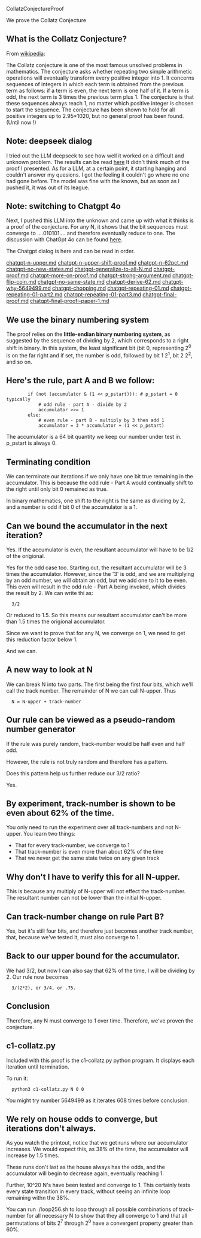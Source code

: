 CollatzConjectureProof

We prove the Collatz Conjecture

## What is the Collatz Conjecture?

From [wikipedia](https://en.wikipedia.org/wiki/Collatz_conjecture):

The Collatz conjecture is one of the most famous unsolved problems in mathematics. The conjecture asks whether repeating two simple arithmetic operations will eventually transform every positive integer into 1. It concerns sequences of integers in which each term is obtained from the previous term as follows: if a term is even, the next term is one half of it. If a term is odd, the next term is 3 times the previous term plus 1. The conjecture is that these sequences always reach 1, no matter which positive integer is chosen to start the sequence. The conjecture has been shown to hold for all positive integers up to 2.95×1020, but no general proof has been found. (Until now !)

## Note: deepseek dialog

I tried out the LLM deepseek to see how well it worked on a difficult and unknown problem. The results can be read [here](https://github.com/cpsource/CollatzConjectureProof/blob/main/collatz-deepseek-flow.md)
It didn't think much of the proof I presented. As for a LLM, at a certain point, it starting hanging and couldn't answer my quesions. I got the feeling it couldn't go where no one had gone before. The model was fine with the known, but as soon as I pushed it, it was out of its league.

## Note: switching to Chatgpt 4o

Next, I pushed this LLM into the unknown and came up with what it thinks is a proof of the conjecture. For any N, it shows that
the bit sequences must converge to ....010101.... and therefore eventually reduce to one. The discussion with ChatGpt 4o can be found [here]().

The Chatgpt dialog is here and can be read in order.

[chatgpt-n-upper.md](https://github.com/cpsource/CollatzConjectureProof/blob/main/chatgpt-n-upper.md)
[chatgpt-n-upper-shift-proof.md](https://github.com/cpsource/CollatzConjectureProof/blob/main/chatgpt-n-upper-shift-proof.md)
[chatgpt-n-62pct.md](https://github.com/cpsource/CollatzConjectureProof/blob/main/chatgpt-n-62pct.md)
[chatgpt-no-new-states.md](https://github.com/cpsource/CollatzConjectureProof/blob/main/chatgpt-no-new-states.md)
[chatgpt-generalize-to-all-N.md](https://github.com/cpsource/CollatzConjectureProof/blob/main/chatgpt-generalize-to-all-N.md)
[chatgpt-proof.md](https://github.com/cpsource/CollatzConjectureProof/blob/main/chatgpt-proof.md)
[chatgpt-more-on-proof.md](https://github.com/cpsource/CollatzConjectureProof/blob/main/chatgpt-more-on-proof.md)
[chatgpt-strong-argument.md](https://github.com/cpsource/CollatzConjectureProof/blob/main/chatgpt-strong-argument.md)
[chatgpt-flip-coin.md](https://github.com/cpsource/CollatzConjectureProof/blob/main/chatgpt-flip-coin.md)
[chatgpt-no-same-state.md](https://github.com/cpsource/CollatzConjectureProof/blob/main/chatgpt-no-same-state.md)
[chatgpt-derive-62.md](https://github.com/cpsource/CollatzConjectureProof/blob/main/chatgpt-derive-62.md)
[chatgpt-why-5649499.md](https://github.com/cpsource/CollatzConjectureProof/blob/main/chatgpt-why-5649499.md)
[chatgpt-chopping.md](https://github.com/cpsource/CollatzConjectureProof/blob/main/chatgpt-chopping.md)
[chatgpt-repeating-01.md](https://github.com/cpsource/CollatzConjectureProof/blob/main/chatgpt-repeating-01.md)
[chatgpt-repeating-01-part2.md](https://github.com/cpsource/CollatzConjectureProof/blob/main/chatgpt-repeating-01-part2.md)
[chatgpt-repeating-01-part3.md](https://github.com/cpsource/CollatzConjectureProof/blob/main/chatgpt-repeating-01-part3.md)
[chatgpt-final-proof.md](https://github.com/cpsource/CollatzConjectureProof/blob/main/chatgpt-final-proof.md)
[chatgpt-final-proofi-paper-1.md](https://github.com/cpsource/CollatzConjectureProof/blob/main/chatgpt-final-proofi-paper-1.md)

## We use the binary numbering system

The proof relies on the **little-endian binary numbering system**, as suggested by the sequence of dividing by 2, which corresponds to a right shift in binary. In this system, the least significant bit (bit 0, representing 2<sup>0</sup> is on the far right and if set, the number is odd, followed by bit 1 2<sup>1</sup>, bit 2 2<sup>2</sup>, and so on.

## Here's the rule, part A and B we follow:

```
        if (not (accumulator & (1 << p_pstart))): # p_pstart = 0 typically
            # odd rule - part A - divide by 2
            accumulator >>= 1
        else:
            # even rule - part B - multiply by 3 then add 1
            accumulator = 3 * accumulator + (1 << p_pstart)

```

The accumulator is a 64 bit quantity we keep our number under test in.
<br>
p_pstart is always 0.

## Terminating condition

We can terminate our iterations if we only have one bit true remaining in
the accumulator. This is because the odd rule - Part A would continually
shift to the right until only bit 0 remained as true.

In binary mathematics, one shift to the right is the same as dividing by 2, and
a number is odd if bit 0 of the accumulator is a 1.

## Can we bound the accumulator in the next iteration?

Yes. If the accumulator is even, the resultant accumulator will have to
be 1/2 of the origional.

Yes for the odd case too. Starting out, the resultant accumulator will be 3
times the accumulator. However, since the '3' is odd, and we are multiplying
by an odd number, we will obtain an odd, but we add one to it to be even. This even
will result in the odd rule - Part A being invoked, which divides the result
by 2. We can write thi as:

```
  3/2
```
Or reduced to 1.5. So this means our resultant accumulator can't be more
than 1.5 times the origional accumulator.

Since we want to prove that for any N, we converge on 1, we need to get
this reduction factor below 1.

And we can.

## A new way to look at N

We can break N into two parts. The first being the first four bits, which we'll call
the track number. The remainder of N we can call N-upper. Thus

```
  N = N-upper + track-number
```

## Our rule can be viewed as a pseudo-random number generator

If the rule was purely random, track-number would be half even and half odd.

However, the rule is not truly random and therefore has a pattern.

Does this pattern help us further reduce our 3/2 ratio?

Yes.

## By experiment, track-number is shown to be even about 62% of the time.

You only need to run the experiment over all track-numbers and not N-upper.
You learn two things:
* That for every track-number, we converge to 1
* That track-number is even more than about 62% of the time
* That we never get the same state twice on any given track

## Why don't I have to verify this for all N-upper.

This is because any multiply of N-upper will not effect the track-number. The
resultant number can not be lower than the initial N-upper.

## Can track-number change on rule Part B?

Yes, but it's still four bits, and therefore just becomes another track
number, that, because we've tested it, must also converge to 1.

## Back to our upper bound for the accumulator.

We had 3/2, but now I can also say that 62% of the time, I will be dividing by
2. Our rule now becomes

```
  3/(2*2), or 3/4, or .75.
```

## Conclusion

Therefore, any N must converge to 1 over time. Therefore, we've proven the conjecture.

## c1-collatz.py

Included with this proof is the c1-collatz.py python program. It displays each iteration until
termination.

To run it:

```
  python3 c1-collatz.py N 0 0

```

You might try number 5649499 as it iterates 608 times before conclusion.

## We rely on house odds to converge, but iterations don't always.

As you watch the printout, notice that we get runs where our accumulator
increases. We would expect this, as 38% of the time, the accumulator will
increase by 1.5 times.

These runs don't last as the house always has the odds, and the
accumulator will begin to decrease again, eventually reaching 1.

Further, 10^20 N's have been tested and converge to 1. This certainly
tests every state transition in every track, without seeing an infinite loop
remaining withn the 38%.

You can run ./loop256.sh to loop through all possible combinations of track-number for all necessary N
to show that they all converge to 1 and that all permutations of bits 2<sup>7</sup> through 2<sup>0</sup>
have a convergent property greater than 60%.

